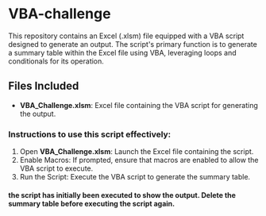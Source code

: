 # VBA-challenge
This repository contains an Excel (.xlsm) file equipped with a VBA script designed to generate an output. The script's primary function is to generate a summary table within the Excel file using VBA, leveraging loops and conditionals for its operation.

## Files Included
- **VBA_Challenge.xlsm**: Excel file containing the VBA script for generating the output.
### Instructions to use this script effectively:

1. Open **VBA_Challenge.xlsm**: Launch the Excel file containing the script.
2. Enable Macros: If prompted, ensure that macros are enabled to allow the VBA script to execute.
3. Run the Script: Execute the VBA script to generate 
the summary table.

#### the script has initially been executed to show the output. Delete the summary table before executing the script again.